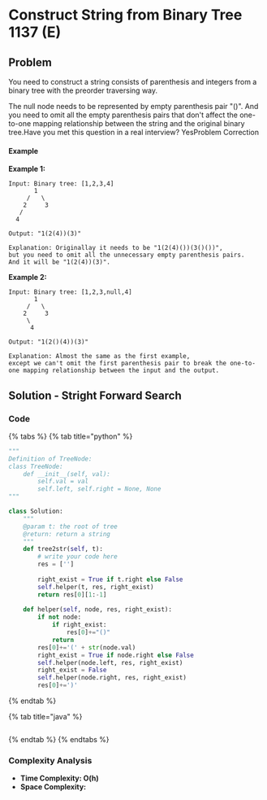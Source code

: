 # Construct String from Binary Tree 1137 \(E\)

## Problem

You need to construct a string consists of parenthesis and integers from a binary tree with the preorder traversing way.

The null node needs to be represented by empty parenthesis pair "\(\)". And you need to omit all the empty parenthesis pairs that don't affect the one-to-one mapping relationship between the string and the original binary tree.Have you met this question in a real interview?  YesProblem Correction

#### Example

**Example 1:**

```text
Input: Binary tree: [1,2,3,4]
       1
     /   \
    2     3
   /    
  4     

Output: "1(2(4))(3)"

Explanation: Originallay it needs to be "1(2(4)())(3()())", 
but you need to omit all the unnecessary empty parenthesis pairs. 
And it will be "1(2(4))(3)".
```

**Example 2:**

```text
Input: Binary tree: [1,2,3,null,4]
       1
     /   \
    2     3
     \  
      4 

Output: "1(2()(4))(3)"

Explanation: Almost the same as the first example, 
except we can't omit the first parenthesis pair to break the one-to-one mapping relationship between the input and the output.
```

## Solution - Stright Forward Search

### Code

{% tabs %}
{% tab title="python" %}
```python
"""
Definition of TreeNode:
class TreeNode:
    def __init__(self, val):
        self.val = val
        self.left, self.right = None, None
"""

class Solution:
    """
    @param t: the root of tree
    @return: return a string
    """
    def tree2str(self, t):
        # write your code here
        res = ['']
        
        right_exist = True if t.right else False
        self.helper(t, res, right_exist)
        return res[0][1:-1]
    
    def helper(self, node, res, right_exist):
        if not node:
            if right_exist:
                res[0]+="()"
            return 
        res[0]+='(' + str(node.val)
        right_exist = True if node.right else False
        self.helper(node.left, res, right_exist)
        right_exist = False
        self.helper(node.right, res, right_exist)
        res[0]+=')'
```
{% endtab %}

{% tab title="java" %}
```

```
{% endtab %}
{% endtabs %}

### Complexity Analysis

* **Time Complexity: O\(h\)**
* **Space Complexity:**

